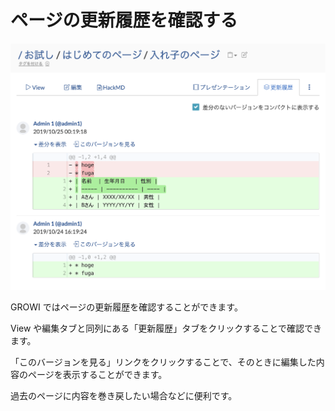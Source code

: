 # ページの更新履歴を確認する

![](./images/history.png)

GROWI ではページの更新履歴を確認することができます。

View や編集タブと同列にある「更新履歴」タブをクリックすることで確認できます。

「このバージョンを見る」リンクをクリックすることで、そのときに編集した内容のページを表示することができます。

過去のページに内容を巻き戻したい場合などに便利です。

